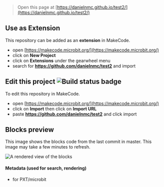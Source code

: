 
> Open this page at [https://danielnmc.github.io/test2/](https://danielnmc.github.io/test2/)

## Use as Extension

This repository can be added as an **extension** in MakeCode.

* open [https://makecode.microbit.org/](https://makecode.microbit.org/)
* click on **New Project**
* click on **Extensions** under the gearwheel menu
* search for **https://github.com/danielnmc/test2** and import

## Edit this project ![Build status badge](https://github.com/danielnmc/test2/workflows/MakeCode/badge.svg)

To edit this repository in MakeCode.

* open [https://makecode.microbit.org/](https://makecode.microbit.org/)
* click on **Import** then click on **Import URL**
* paste **https://github.com/danielnmc/test2** and click import

## Blocks preview

This image shows the blocks code from the last commit in master.
This image may take a few minutes to refresh.

![A rendered view of the blocks](https://github.com/danielnmc/test2/raw/master/.github/makecode/blocks.png)

#### Metadata (used for search, rendering)

* for PXT/microbit
<script src="https://makecode.com/gh-pages-embed.js"></script><script>makeCodeRender("{{ site.makecode.home_url }}", "{{ site.github.owner_name }}/{{ site.github.repository_name }}");</script>
